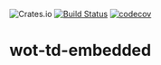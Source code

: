 ![Crates.io](https://img.shields.io/crates/l/wot-td-embedded)
[![Build Status](https://github.com/namib-project/wot-td-embedded/actions/workflows/test.yaml/badge.svg)](https://github.com/namib-project/wot-td-embedded/actions/workflows/test.yaml)
[![codecov](https://codecov.io/gh/namib-project/wot-td-embedded/branch/main/graph/badge.svg?token=X7EEI07LXD)](https://codecov.io/gh/namib-project/wot-td-embedded)

# wot-td-embedded
